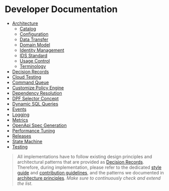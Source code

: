 # Developer Documentation

- [Architecture](architecture/)
  - [Catalog](architecture/catalog/)
  - [Configuration](architecture/configuration/)
  - [Data Transfer](architecture/data-transfer/)
  - [Domain Model](architecture/domain-model.md)
  - [Identity Management](architecture/identity-management/)
  - [IDS Standard](architecture/ids/)
  - [Usage Control](architecture/usage-control/)
  - [Terminology](architecture/terminology.md)
- [Decision Records](decision-records/)
- [Cloud Testing](cloud_testing.md)
- [Command Queue](command-queue.md)
- [Customize Policy Engine](policy-engine.md)
- [Dependency Resolution](dependency_resolution.md)
- [DPF Selector Concept](dpf_selector.md)
- [Dynamic SQL Queries](sql_queries.md)
- [Events](events.md)
- [Logging](logging.md)
- [Metrics](metrics.md)
- [OpenApi Spec Generation](openapi.md)
- [Performance Tuning](performance-tuning.md)
- [Releases](releases.md)
- [State Machine](state-machine.md)
- [Testing](testing.md)

> All implementations have to follow existing design principles and architectural patterns that are provided as
> [Decision Records](decision-records/). Therefore, during implementation, please refer to the dedicated
> [style guide](../../styleguide.md) and [contribution guidelines](../../CONTRIBUTING.md), and the patterns we
> documented in [architecture principles](architecture/architecture-principles.md). _Make sure to continuously
> check and extend the list._
